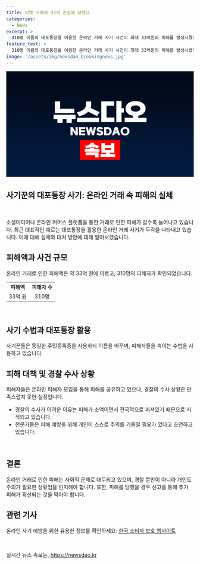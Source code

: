 ```yaml
---
title: 티켓 구매자 33억 손실에 당했다
categories:
  - News
excerpt: >
  310명 이름의 대포통장을 이용한 온라인 거래 사기 사건이 최대 33억원의 피해를 발생시켰다. 피해자들은 주로 표와 중고물품을 거래하는 과정에서 사기를 당했으며, 사기꾼들은 동일한 주민등록증을 사용하면서 이름을 바꾸어 안심시키는 수법을 사용했다. 온라인에서 표를 구매하려다가 8000만원을 잃은 사람도 있었고, 경찰은 수사에 어려움을 겪고 있으며, 전문가들은 소비자들이 주의 깊게 거래에 임하고 피해 발생 시 즉시 신고할 것을 조언하고 있다.
feature_text: >
  310명 이름의 대포통장을 이용한 온라인 거래 사기 사건이 최대 33억원의 피해를 발생시켰다. 피해자들은 주로 표와 중고물품을 거래하는 과정에서 사기를 당했으며, 사기꾼들은 동일한 주민등록증을 사용하면서 이름을 바꾸어 안심시키는 수법을 사용했다. 온라인에서 표를 구매하려다가 8000만원을 잃은 사람도 있었고, 경찰은 수사에 어려움을 겪고 있으며, 전문가들은 소비자들이 주의 깊게 거래에 임하고 피해 발생 시 즉시 신고할 것을 조언하고 있다.
image: '/assets/img/newsdao_breakingnews.jpg'
---
```


<p><img src="/assets/img/newsdao_breakingnews.jpg" alt="pcversion 속보" /></p>

<h2 data-ke-size="size26">사기꾼의 대포통장 사기: 온라인 거래 속 피해의 실체</h2>

<p data-ke-size="size16">&nbsp;</p>

<p>소셜미디어나 온라인 커머스 플랫폼을 통한 거래로 인한 피해가 갈수록 늘어나고 있습니다. 최근 대표적인 예로는 대포통장을 활용한 온라인 거래 사기가 두각을 나타내고 있습니다. 이에 대해 실체와 대처 방안에 대해 알아보겠습니다.</p>

<h2 data-ke-size="size24">피해액과 사건 규모</h2>

<p data-ke-size="size16">온라인 거래로 인한 피해액은 약 33억 원에 이르고, 310명의 피해자가 확인되었습니다.</p>

<table>
  <tbody>
    <tr>
      <td style="text-align: center; height: 17px;"><b>피해액</b></td>
      <td style="text-align: center; height: 17px;"><b>피해자 수</b></td>
    </tr>
    <tr>
      <td style="text-align: center; height: 17px;">33억 원</td>
      <td style="text-align: center; height: 17px;">310명</td>
    </tr>
  </tbody>
</table>

<p data-ke-size="size16">&nbsp;</p>

<h2 data-ke-size="size24">사기 수법과 대포통장 활용</h2>

<p data-ke-size="size16">사기꾼들은 동일한 주민등록증을 사용하되 이름을 바꾸며, 피해자들을 속이는 수법을 사용하고 있습니다.</p>

<h2 data-ke-size="size24">피해 대책 및 경찰 수사 상황</h2>

<p data-ke-size="size16">피해자들은 온라인 피해자 모임을 통해 피해를 공유하고 있으나, 경찰의 수사 상황은 만족스럽지 못한 실정입니다.</p>

<ul>
  <li>경찰의 수사가 어려운 이유는 피해가 소액이면서 전국적으로 퍼져있기 때문으로 지적되고 있습니다.</li>
  <li>전문가들은 피해 예방을 위해 개인이 스스로 주의를 기울일 필요가 있다고 조언하고 있습니다.</li>
</ul>

<p data-ke-size="size16">&nbsp;</p>

<h2 data-ke-size="size24">결론</h2>

<p data-ke-size="size16">온라인 거래로 인한 피해는 사회적 문제로 대두되고 있으며, 경찰 뿐만이 아니라 개인도 주의가 필요한 상황임을 인지해야 합니다. 또한, 피해를 당했을 경우 신고를 통해 추가 피해가 확산되는 것을 막아야 합니다.</p>

<h2 data-ke-size="size24">관련 기사</h2>

<p data-ke-size="size16">온라인 사기 예방을 위한 유용한 정보를 확인하세요: <a href="https://www.korea.kr/info/industry/consumer/index.jsp">한국 소비자 보호 웹사이트</a></p>

<p data-ke-size="size16">&nbsp;</p>
실시간 뉴스 속보는, <a href="https://newsdao.kr" rel="dofollow">https://newsdao.kr</a>


